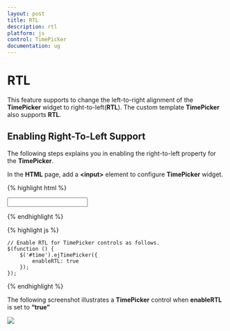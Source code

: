 ```yaml
---
layout: post
title: RTL
description: rtl
platform: js
control: TimePicker
documentation: ug
---
```


# RTL

This feature supports to change the left-to-right alignment of the **TimePicker** widget to right-to-left(**RTL**). The custom template **TimePicker** also supports **RTL**.

## Enabling Right-To-Left Support

The following steps explains you in enabling the right-to-left property for the **TimePicker**.

In the **HTML** page, add a **&lt;input&gt;** element to configure **TimePicker** widget.   

{% highlight html %}

<input type="text" id="time" />

{% endhighlight %}

{% highlight js %}

    // Enable RTL for TimePicker controls as follows.
    $(function () {
        $('#time').ejTimePicker({
            enableRTL: true
        });
    });
    
{% endhighlight %}


The following screenshot illustrates a **TimePicker** control when **enableRTL** is set to **“true”**

![]("/js/TimePicker/RTL_images/RTL_img1.png") 

